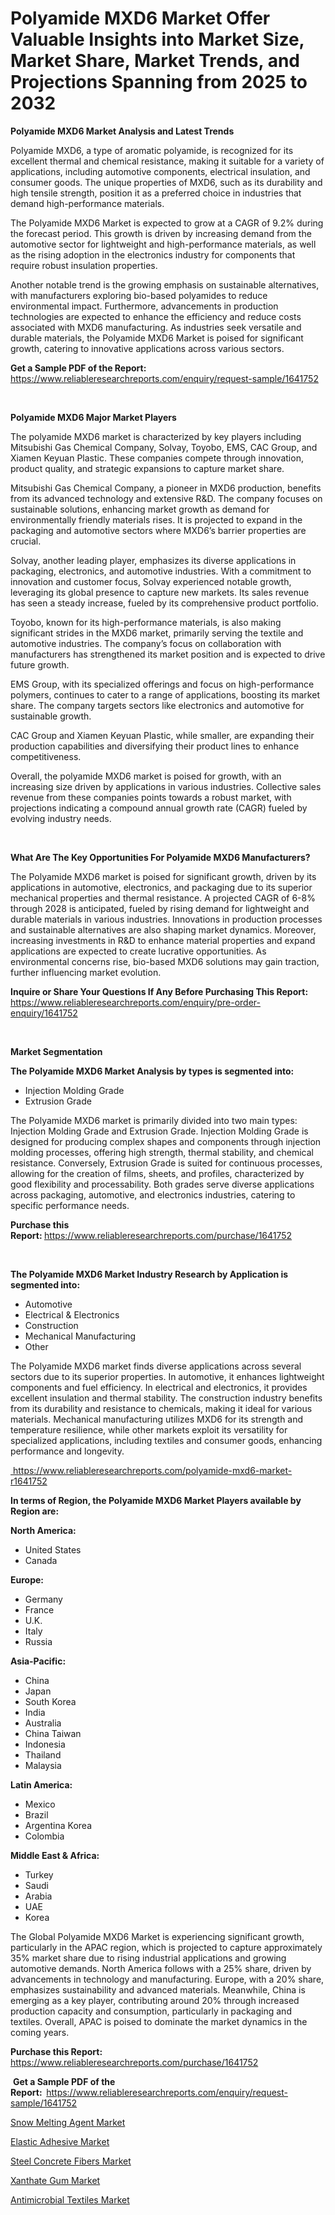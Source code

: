 <p><h1>Polyamide MXD6 Market Offer Valuable Insights into Market Size, Market Share, Market Trends, and Projections Spanning from 2025 to 2032</h1></p><p><strong>Polyamide MXD6 Market Analysis and Latest Trends</strong></p>
<p><p>Polyamide MXD6, a type of aromatic polyamide, is recognized for its excellent thermal and chemical resistance, making it suitable for a variety of applications, including automotive components, electrical insulation, and consumer goods. The unique properties of MXD6, such as its durability and high tensile strength, position it as a preferred choice in industries that demand high-performance materials.</p><p>The Polyamide MXD6 Market is expected to grow at a CAGR of 9.2% during the forecast period. This growth is driven by increasing demand from the automotive sector for lightweight and high-performance materials, as well as the rising adoption in the electronics industry for components that require robust insulation properties. </p><p>Another notable trend is the growing emphasis on sustainable alternatives, with manufacturers exploring bio-based polyamides to reduce environmental impact. Furthermore, advancements in production technologies are expected to enhance the efficiency and reduce costs associated with MXD6 manufacturing. As industries seek versatile and durable materials, the Polyamide MXD6 Market is poised for significant growth, catering to innovative applications across various sectors.</p></p>
<p><strong>Get a Sample PDF of the Report:&nbsp;</strong> <a href="https://www.reliableresearchreports.com/enquiry/request-sample/1641752?utm_campaign=83&utm_medium=2&utm_source=Github&utm_content=ia&utm_term=30012025&utm_id=polyamide-mxd6">https://www.reliableresearchreports.com/enquiry/request-sample/1641752</a></p>
<p>&nbsp;</p>
<p><strong>Polyamide MXD6 Major Market Players</strong></p>
<p><p>The polyamide MXD6 market is characterized by key players including Mitsubishi Gas Chemical Company, Solvay, Toyobo, EMS, CAC Group, and Xiamen Keyuan Plastic. These companies compete through innovation, product quality, and strategic expansions to capture market share.</p><p>Mitsubishi Gas Chemical Company, a pioneer in MXD6 production, benefits from its advanced technology and extensive R&D. The company focuses on sustainable solutions, enhancing market growth as demand for environmentally friendly materials rises. It is projected to expand in the packaging and automotive sectors where MXD6’s barrier properties are crucial.</p><p>Solvay, another leading player, emphasizes its diverse applications in packaging, electronics, and automotive industries. With a commitment to innovation and customer focus, Solvay experienced notable growth, leveraging its global presence to capture new markets. Its sales revenue has seen a steady increase, fueled by its comprehensive product portfolio.</p><p>Toyobo, known for its high-performance materials, is also making significant strides in the MXD6 market, primarily serving the textile and automotive industries. The company’s focus on collaboration with manufacturers has strengthened its market position and is expected to drive future growth.</p><p>EMS Group, with its specialized offerings and focus on high-performance polymers, continues to cater to a range of applications, boosting its market share. The company targets sectors like electronics and automotive for sustainable growth.</p><p>CAC Group and Xiamen Keyuan Plastic, while smaller, are expanding their production capabilities and diversifying their product lines to enhance competitiveness.</p><p>Overall, the polyamide MXD6 market is poised for growth, with an increasing size driven by applications in various industries. Collective sales revenue from these companies points towards a robust market, with projections indicating a compound annual growth rate (CAGR) fueled by evolving industry needs.</p></p>
<p>&nbsp;</p>
<p><strong>What Are The Key Opportunities For Polyamide MXD6 Manufacturers?</strong></p>
<p><p>The Polyamide MXD6 market is poised for significant growth, driven by its applications in automotive, electronics, and packaging due to its superior mechanical properties and thermal resistance. A projected CAGR of 6-8% through 2028 is anticipated, fueled by rising demand for lightweight and durable materials in various industries. Innovations in production processes and sustainable alternatives are also shaping market dynamics. Moreover, increasing investments in R&D to enhance material properties and expand applications are expected to create lucrative opportunities. As environmental concerns rise, bio-based MXD6 solutions may gain traction, further influencing market evolution.</p></p>
<p><strong>Inquire or Share Your Questions If Any Before Purchasing This Report:</strong> <a href="https://www.reliableresearchreports.com/enquiry/pre-order-enquiry/1641752?utm_campaign=83&utm_medium=2&utm_source=Github&utm_content=ia&utm_term=30012025&utm_id=polyamide-mxd6">https://www.reliableresearchreports.com/enquiry/pre-order-enquiry/1641752</a></p>
<p>&nbsp;</p>
<p><strong>Market Segmentation</strong></p>
<p><strong>The Polyamide MXD6 Market Analysis by types is segmented into:</strong></p>
<p><ul><li>Injection Molding Grade</li><li>Extrusion Grade</li></ul></p>
<p><p>The Polyamide MXD6 market is primarily divided into two main types: Injection Molding Grade and Extrusion Grade. Injection Molding Grade is designed for producing complex shapes and components through injection molding processes, offering high strength, thermal stability, and chemical resistance. Conversely, Extrusion Grade is suited for continuous processes, allowing for the creation of films, sheets, and profiles, characterized by good flexibility and processability. Both grades serve diverse applications across packaging, automotive, and electronics industries, catering to specific performance needs.</p></p>
<p><strong>Purchase this Report:&nbsp;</strong><a href="https://www.reliableresearchreports.com/purchase/1641752?utm_campaign=83&utm_medium=2&utm_source=Github&utm_content=ia&utm_term=30012025&utm_id=polyamide-mxd6">https://www.reliableresearchreports.com/purchase/1641752</a></p>
<p>&nbsp;</p>
<p><strong>The Polyamide MXD6 Market Industry Research by Application is segmented into:</strong></p>
<p><ul><li>Automotive</li><li>Electrical & Electronics</li><li>Construction</li><li>Mechanical Manufacturing</li><li>Other</li></ul></p>
<p><p>The Polyamide MXD6 market finds diverse applications across several sectors due to its superior properties. In automotive, it enhances lightweight components and fuel efficiency. In electrical and electronics, it provides excellent insulation and thermal stability. The construction industry benefits from its durability and resistance to chemicals, making it ideal for various materials. Mechanical manufacturing utilizes MXD6 for its strength and temperature resilience, while other markets exploit its versatility for specialized applications, including textiles and consumer goods, enhancing performance and longevity.</p></p>
<p><a href="https://www.reliableresearchreports.com/polyamide-mxd6-market-r1641752?utm_campaign=83&utm_medium=2&utm_source=Github&utm_content=ia&utm_term=30012025&utm_id=polyamide-mxd6">&nbsp;https://www.reliableresearchreports.com/polyamide-mxd6-market-r1641752</a></p>
<p><strong>In terms of Region, the Polyamide MXD6 Market Players available by Region are:</strong></p>
<p>
    <p> <strong> North America: </strong>
        <ul>
            <li>United States</li>
            <li>Canada</li>
        </ul>
        </p> 
    <p> <strong> Europe: </strong>
        <ul>
            <li>Germany</li>
            <li>France</li>
            <li>U.K.</li>
            <li>Italy</li>
            <li>Russia</li>
        </ul>
        </p> 
    <p> <strong> Asia-Pacific: </strong>
        <ul>
            <li>China</li>
            <li>Japan</li>
            <li>South Korea</li>
            <li>India</li>
            <li>Australia</li>
            <li>China Taiwan</li>
            <li>Indonesia</li>
            <li>Thailand</li>
            <li>Malaysia</li>
        </ul>
        </p> 
    <p> <strong> Latin America: </strong>
        <ul>
            <li>Mexico</li>
            <li>Brazil</li>
            <li>Argentina Korea</li>
            <li>Colombia</li>
        </ul>
        </p> 
    <p> <strong> Middle East & Africa: </strong>
        <ul>
            <li>Turkey</li>
            <li>Saudi</li>
            <li>Arabia</li>
            <li>UAE</li>
            <li>Korea</li>
        </ul>
    </p>
    </p>
<p><p>The Global Polyamide MXD6 Market is experiencing significant growth, particularly in the APAC region, which is projected to capture approximately 35% market share due to rising industrial applications and growing automotive demands. North America follows with a 25% share, driven by advancements in technology and manufacturing. Europe, with a 20% share, emphasizes sustainability and advanced materials. Meanwhile, China is emerging as a key player, contributing around 20% through increased production capacity and consumption, particularly in packaging and textiles. Overall, APAC is poised to dominate the market dynamics in the coming years.</p></p>
<p><strong>Purchase this Report: </strong><a href="https://www.reliableresearchreports.com/purchase/1641752?utm_campaign=83&utm_medium=2&utm_source=Github&utm_content=ia&utm_term=30012025&utm_id=polyamide-mxd6">https://www.reliableresearchreports.com/purchase/1641752</a></p>
<p>&nbsp;<strong>Get a Sample PDF of the Report:&nbsp;&nbsp;</strong><a href="https://www.reliableresearchreports.com/enquiry/request-sample/1641752?utm_campaign=83&utm_medium=2&utm_source=Github&utm_content=ia&utm_term=30012025&utm_id=polyamide-mxd6">https://www.reliableresearchreports.com/enquiry/request-sample/1641752</a></p>
<p><strong></strong></p>
<p><p><a href="https://github.com/semiensamuel72378/Market-Research-Report-List-1/blob/main/snow-melting-agent-market.md?utm_campaign=83&utm_medium=2&utm_source=Github&utm_content=ia&utm_term=30012025&utm_id=polyamide-mxd6">Snow Melting Agent Market</a></p><p><a href="https://github.com/LilianFaulkner65/Market-Research-Report-List-1/blob/main/elastic-adhesive-market.md?utm_campaign=83&utm_medium=2&utm_source=Github&utm_content=ia&utm_term=30012025&utm_id=polyamide-mxd6">Elastic Adhesive Market</a></p><p><a href="https://github.com/lehumiston1971679/Market-Research-Report-List-1/blob/main/steel-concrete-fibers-market.md?utm_campaign=83&utm_medium=2&utm_source=Github&utm_content=ia&utm_term=30012025&utm_id=polyamide-mxd6">Steel Concrete Fibers Market</a></p><p><a href="https://github.com/rileymgdorcas/Market-Research-Report-List-1/blob/main/xanthate-gum-market.md?utm_campaign=83&utm_medium=2&utm_source=Github&utm_content=ia&utm_term=30012025&utm_id=polyamide-mxd6">Xanthate Gum Market</a></p><p><a href="https://github.com/locarol73/Market-Research-Report-List-1/blob/main/antimicrobial-textiles-market.md?utm_campaign=83&utm_medium=2&utm_source=Github&utm_content=ia&utm_term=30012025&utm_id=polyamide-mxd6">Antimicrobial Textiles Market</a></p></p>